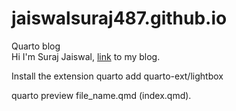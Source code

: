 # jaiswalsuraj487.github.io
Quarto blog
<br>
Hi I'm Suraj Jaiswal, [link](https://jaiswalsuraj487.github.io/) to my blog.

Install the extension
quarto add quarto-ext/lightbox

quarto preview file_name.qmd (index.qmd).
